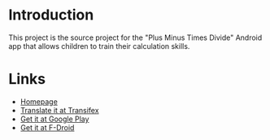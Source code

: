# Introduction

This project is the source project for the "Plus Minus Times Divide" Android app
that allows children to train their calculation skills.

# Links

* [Homepage](http://eric.lavar.de/comp/android/pmtd/)
* [Translate it at Transifex](https://www.transifex.com/projects/p/pmtd/)
* [Get it at Google Play](https://play.google.com/store/apps/details?id=eu.lavarde.pmtd)
* [Get it at F-Droid](https://f-droid.org/repository/browse/?fdid=eu.lavarde.pmtd)
